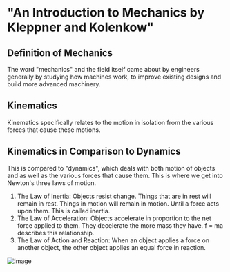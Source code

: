 # "An Introduction to Mechanics by Kleppner and Kolenkow"

## Definition of Mechanics

The word "mechanics" and the field itself came about by engineers generally by studying how machines work, to improve existing designs and build more advanced machinery. 

## Kinematics

Kinematics specifically relates to the motion in isolation from the various forces that cause these motions.

## Kinematics in Comparison to Dynamics

This is compared to "dynamics", which deals with both motion of objects and as well as the various forces that cause them. This is where we get into Newton's three laws of motion.

1. The Law of Inertia: Objects resist change. Things that are in rest will remain in rest. Things in motion will remain in motion. Until a force acts upon them. This is called inertia.
2. The Law of Acceleration: Objects accelerate in proportion to the net force applied to them. They decelerate the more mass they have. f = ma describes this relationship.
3. The Law of Action and Reaction: When an object applies a force on another object, the other object applies an equal force in reaction.

![image](https://user-images.githubusercontent.com/11065634/235168995-ea2a5ab8-e3cc-4e8c-aa68-6595100b0dd5.png)
